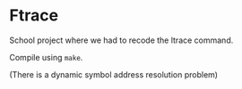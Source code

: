 # Ftrace

School project where we had to recode the ltrace command.

Compile using `make`.

(There is a dynamic symbol address resolution problem)